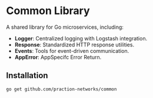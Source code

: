 # Common Library

A shared library for Go microservices, including:

- **Logger**: Centralized logging with Logstash integration.
- **Response**: Standardized HTTP response utilities.
- **Events**: Tools for event-driven communication.
- **AppError**: AppSpecifc Error Return.

## Installation
```bash
go get github.com/praction-networks/common